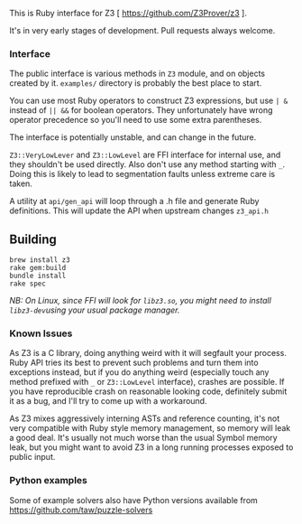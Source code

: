 This is Ruby interface for Z3 [ https://github.com/Z3Prover/z3 ].

It's in very early stages of development. Pull requests always welcome.

### Interface

The public interface is various methods in `Z3` module, and on objects created by it. `examples/` directory is probably the best place to start.

You can use most Ruby operators to construct Z3 expressions, but use `| &` instead of `|| &&` for boolean operators. They unfortunately have wrong operator precedence so you'll need to use some extra parentheses.

The interface is potentially unstable, and can change in the future.

`Z3::VeryLowLever` and `Z3::LowLevel` are FFI interface for internal use, and they shouldn't be used directly. Also don't use any method starting with `_`. Doing this is likely to lead to segmentation faults unless extreme care is taken.

A utility at `api/gen_api` will loop through a .h file and generate Ruby definitions. This will update the API when upstream changes `z3_api.h`

## Building

```
brew install z3
rake gem:build
bundle install
rake spec
```

*NB: On Linux, since FFI will look for `libz3.so`, you might need to install `libz3-dev`using your usual package manager.*

### Known Issues

As Z3 is a C library, doing anything weird with it will segfault your process. Ruby API tries its best to prevent such problems and turn them into exceptions instead, but if you do anything weird (especially touch any method prefixed with `_` or `Z3::LowLevel` interface), crashes are possible. If you have reproducible crash on reasonable looking code, definitely submit it as a bug, and I'll try to come up with a workaround.

As Z3 mixes aggressively interning ASTs and reference counting, it's not very compatible with Ruby style memory management, so memory will leak a good deal. It's usually not much worse than the usual Symbol memory leak, but you might want to avoid Z3 in a long running processes exposed to public input.

### Python examples

Some of example solvers also have Python versions available from https://github.com/taw/puzzle-solvers
